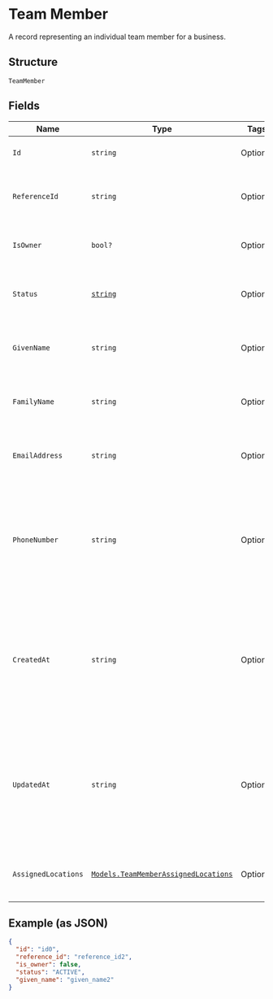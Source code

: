 
# Team Member

A record representing an individual team member for a business.

## Structure

`TeamMember`

## Fields

| Name | Type | Tags | Description |
|  --- | --- | --- | --- |
| `Id` | `string` | Optional | The unique ID for the team member. |
| `ReferenceId` | `string` | Optional | A second ID used to associate the team member with an entity in another system. |
| `IsOwner` | `bool?` | Optional | Whether the team member is the owner of the Square account. |
| `Status` | [`string`](../../doc/models/team-member-status.md) | Optional | Enumerates the possible statuses the team member can have within a business. |
| `GivenName` | `string` | Optional | The given name (that is, the first name) associated with the team member. |
| `FamilyName` | `string` | Optional | The family name (that is, the last name) associated with the team member. |
| `EmailAddress` | `string` | Optional | The email address associated with the team member. |
| `PhoneNumber` | `string` | Optional | The team member's phone number, in E.164 format. For example:<br>+14155552671 - the country code is 1 for US<br>+551155256325 - the country code is 55 for BR |
| `CreatedAt` | `string` | Optional | The timestamp, in RFC 3339 format, describing when the team member was created.<br>For example, "2018-10-04T04:00:00-07:00" or "2019-02-05T12:00:00Z". |
| `UpdatedAt` | `string` | Optional | The timestamp, in RFC 3339 format, describing when the team member was last updated.<br>For example, "2018-10-04T04:00:00-07:00" or "2019-02-05T12:00:00Z". |
| `AssignedLocations` | [`Models.TeamMemberAssignedLocations`](../../doc/models/team-member-assigned-locations.md) | Optional | An object that represents a team member's assignment to locations. |

## Example (as JSON)

```json
{
  "id": "id0",
  "reference_id": "reference_id2",
  "is_owner": false,
  "status": "ACTIVE",
  "given_name": "given_name2"
}
```

